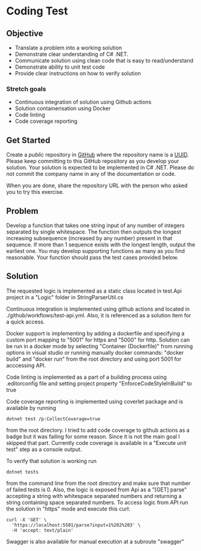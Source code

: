 # Coding Test

## Objective

- Translate a problem into a working solution
- Demonstrate clear understanding of C# .NET.
- Communicate solution using clean code that is easy to read/understand
- Demonstrate ability to unit test code
- Provide clear instructions on how to verify solution

### Stretch goals

- Continuous integration of solution using Github actions
- Solution containerisation using Docker
- Code linting
- Code coverage reporting

## Get Started

Create a _public_ repository in [GitHub](https://github.com/) where the repository name is a [UUID](https://www.uuidgenerator.net/version4). Please keep committing to this GitHub repository as you develop your solution. Your solution is expected to be implemented in C# .NET. Please do not commit the company name in any of the documentation or code.

When you are done, share the repository URL with the person who asked you to try this exercise.

## Problem

Develop a function that takes one string input of any number of integers separated by single whitespace. The function then outputs the longest increasing subsequence (increased by any number) present in that sequence. If more than 1 sequence exists with the longest length, output the earliest one. You may develop supporting functions as many as you find reasonable. Your function should pass the test cases provided below.

## Solution
The requested logic is implemented as a static class located in test.Api project in a "Logic" folder in StringParserUtil.cs

Continuous integration is implemented using github actions and located in ./github/workflows/test-api.yml. Also, it is referenced as a solution item for a quick access.

Docker support is implementing by adding a dockerfile and specifying a custom port mapping to "5001" for https and "5000" for http.
Solution can be run in a docker mode by selecting "Container (Dockerfile)" from running options in visual studio or running manually docker commands: "docker build" and "docker run" from the root directory and using port 5001 for acccessing API.

Code linting is implemented as a part of a building process using .editorconfig file and setting project property "EnforceCodeStyleInBuild" to true

Code coverage reporting is implemented using coverlet package and is available by running 
```text
dotnet test /p:CollectCoverage=true
```
from the root directory.
I tried to add code coverage to github actions as a badge but it was failing for some reason. Since it is not the main goal I skipped that part. Currently code coverage is available in a "Execute unit test" step as a console output.

To verify that solution is working run 
```text
dotnet tests
```
from the command line from the root directory and make sure that number of failed tests is 0.
Also, the logic is exposed from Api as a "[GET] parse" accepting a string with whitespace separated numbers and returning a string containing space separated numbers. To access logic from API run the solution in "https" mode and execute this curl:

```curl
curl -X 'GET' \
  'https://localhost:5501/parse?input=1%202%203' \
  -H 'accept: text/plain'
```

Swagger is also available for manual execution at a subroute "swagger"